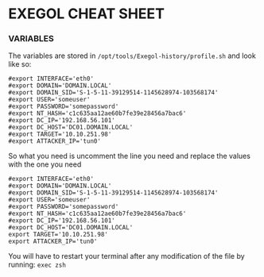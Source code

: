 # EXEGOL CHEAT SHEET

### VARIABLES
The variables are stored in `/opt/tools/Exegol-history/profile.sh` and look like so:
```text
#export INTERFACE='eth0'
#export DOMAIN='DOMAIN.LOCAL'
#export DOMAIN_SID='S-1-5-11-39129514-1145628974-103568174'
#export USER='someuser'
#export PASSWORD='somepassword'
#export NT_HASH='c1c635aa12ae60b7fe39e28456a7bac6'
#export DC_IP='192.168.56.101'
#export DC_HOST='DC01.DOMAIN.LOCAL'
#export TARGET='10.10.251.98'
#export ATTACKER_IP='tun0'
```
So what you need is uncomment the line you need and replace the values with the one you need

```text
#export INTERFACE='eth0'
#export DOMAIN='DOMAIN.LOCAL'
#export DOMAIN_SID='S-1-5-11-39129514-1145628974-103568174'
#export USER='someuser'
#export PASSWORD='somepassword'
#export NT_HASH='c1c635aa12ae60b7fe39e28456a7bac6'
#export DC_IP='192.168.56.101'
#export DC_HOST='DC01.DOMAIN.LOCAL'
export TARGET='10.10.251.98'
export ATTACKER_IP='tun0'
```
You will have to restart your terminal after any modification of the file by running:
`exec zsh`
